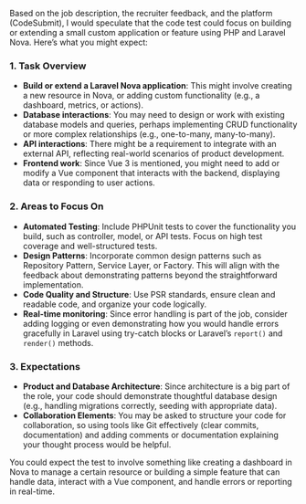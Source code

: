 Based on the job description, the recruiter feedback, and the platform (CodeSubmit), I would speculate that the code test could focus on building or extending a small custom application or feature using PHP and Laravel Nova. Here’s what you might expect:

### 1. **Task Overview**

-   **Build or extend a Laravel Nova application**: This might involve creating a new resource in Nova, or adding custom functionality (e.g., a dashboard, metrics, or actions).
-   **Database interactions**: You may need to design or work with existing database models and queries, perhaps implementing CRUD functionality or more complex relationships (e.g., one-to-many, many-to-many).
-   **API interactions**: There might be a requirement to integrate with an external API, reflecting real-world scenarios of product development.
-   **Frontend work**: Since Vue 3 is mentioned, you might need to add or modify a Vue component that interacts with the backend, displaying data or responding to user actions.

### 2. **Areas to Focus On**

-   **Automated Testing**: Include PHPUnit tests to cover the functionality you build, such as controller, model, or API tests. Focus on high test coverage and well-structured tests.
-   **Design Patterns**: Incorporate common design patterns such as Repository Pattern, Service Layer, or Factory. This will align with the feedback about demonstrating patterns beyond the straightforward implementation.
-   **Code Quality and Structure**: Use PSR standards, ensure clean and readable code, and organize your code logically.
-   **Real-time monitoring**: Since error handling is part of the job, consider adding logging or even demonstrating how you would handle errors gracefully in Laravel using try-catch blocks or Laravel’s `report()` and `render()` methods.

### 3. **Expectations**

-   **Product and Database Architecture**: Since architecture is a big part of the role, your code should demonstrate thoughtful database design (e.g., handling migrations correctly, seeding with appropriate data).
-   **Collaboration Elements**: You may be asked to structure your code for collaboration, so using tools like Git effectively (clear commits, documentation) and adding comments or documentation explaining your thought process would be helpful.

You could expect the test to involve something like creating a dashboard in Nova to manage a certain resource or building a simple feature that can handle data, interact with a Vue component, and handle errors or reporting in real-time.
